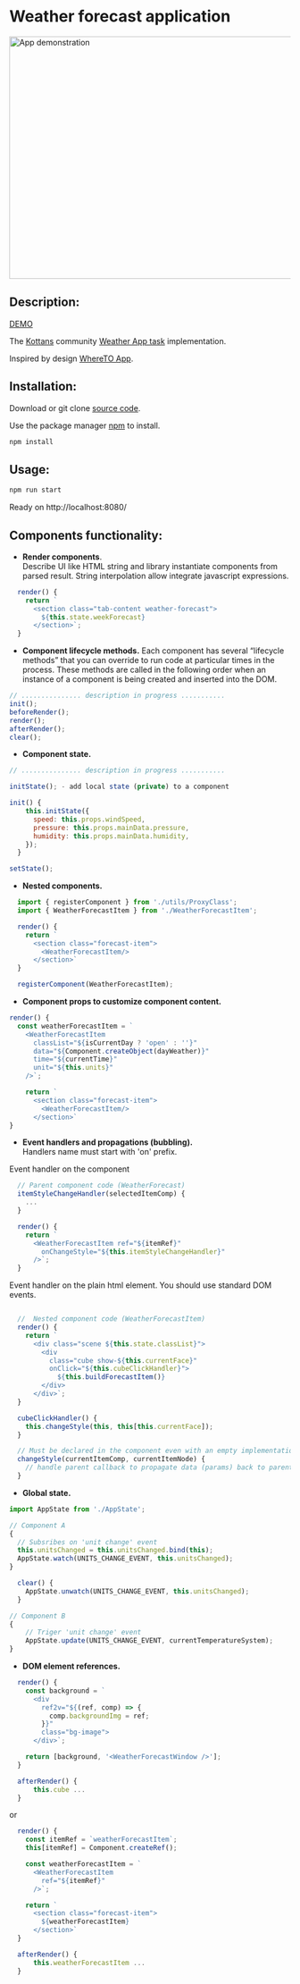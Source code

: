 # Weather forecast application

<img src="./demo.gif" style="display: block; margin: auto;" alt="App demonstration" width="579" height="434" />

## Description:

[DEMO](https://bugagashinka.github.io/Weather-App/)

The [Kottans](https://github.com/kottans) community [Weather App task](https://github.com/kottans/weather-app) implementation.

Inspired by design [WhereTO App](https://dribbble.com/shots/1081917-WhereTO-App).

## Installation:

Download or git clone [source code](https://github.com/bugagashinka/Weather-App).

Use the package manager [npm](https://www.npmjs.com/get-npm) to install.

```bash
npm install
```

## Usage:

```bash
npm run start
```

Ready on http://localhost:8080/

## Components functionality:

- **Render components**. <br/>
  Describe UI like HTML string and library instantiate components from parsed result.
  String interpolation allow integrate javascript expressions.

```js
  render() {
    return `
      <section class="tab-content weather-forecast">
        ${this.state.weekForecast}
      </section>`;
  }
```

- **Component lifecycle methods.**
  Each component has several “lifecycle methods” that you can override to run code at particular times in the process. These methods are called in the following order when an instance of a component is being created and inserted into the DOM.

```js
// ............... description in progress ...........
init();
beforeRender();
render();
afterRender();
clear();
```

- **Component state.**

```js
// ............... description in progress ...........

initState(); - add local state (private) to a component

init() {
    this.initState({
      speed: this.props.windSpeed,
      pressure: this.props.mainData.pressure,
      humidity: this.props.mainData.humidity,
    });
  }

setState();
```

- **Nested components.**

```js
  import { registerComponent } from './utils/ProxyClass';
  import { WeatherForecastItem } from './WeatherForecastItem';

  render() {
    return `
      <section class="forecast-item">
        <WeatherForecastItem/>
      </section>`
  }

  registerComponent(WeatherForecastItem);
```

- **Component props to customize component content.**

```js
render() {
  const weatherForecastItem = `
    <WeatherForecastItem
      classList="${isCurrentDay ? 'open' : ''}"
      data="${Component.createObject(dayWeather)}"
      time="${currentTime}"
      unit="${this.units}"
    />`;

    return `
      <section class="forecast-item">
        <WeatherForecastItem/>
      </section>`
}
```

- **Event handlers and propagations (bubbling).** <br/>
  Handlers name must start with 'on' prefix.

Event handler on the component

```js
  // Parent component code (WeatherForecast)
  itemStyleChangeHandler(selectedItemComp) {
    ...
  }

  render() {
    return `
      <WeatherForecastItem ref="${itemRef}"
        onChangeStyle="${this.itemStyleChangeHandler}"
      />`;
  }
```

Event handler on the plain html element. You should use standard DOM events.

```js

  //  Nested component code (WeatherForecastItem)
  render() {
    return `
      <div class="scene ${this.state.classList}">
        <div
          class="cube show-${this.currentFace}"
          onClick="${this.cubeClickHandler}">
            ${this.buildForecastItem()}
        </div>
      </div>`;
  }

  cubeClickHandler() {
    this.changeStyle(this, this[this.currentFace]);
  }

  // Must be declared in the component even with an empty implementation
  changeStyle(currentItemComp, currentItemNode) {
    // handle parent callback to propagate data (params) back to parent 'changeStyle' listener
  }
```

- **Global state.**

```js
import AppState from './AppState';

// Component A
{
  // Subsribes on 'unit change' event
  this.unitsChanged = this.unitsChanged.bind(this);
  AppState.watch(UNITS_CHANGE_EVENT, this.unitsChanged);
}

  clear() {
    AppState.unwatch(UNITS_CHANGE_EVENT, this.unitsChanged);
  }

// Component B
{
    // Triger 'unit change' event
    AppState.update(UNITS_CHANGE_EVENT, currentTemperatureSystem);
}
```

- **DOM element references.**

```js
  render() {
    const background = `
      <div
        ref2v="${(ref, comp) => {
          comp.backgroundImg = ref;
        }}"
        class="bg-image">
      </div>`;

    return [background, '<WeatherForecastWindow />'];
  }

  afterRender() {
      this.cube ...
  }
```

or

```js
  render() {
    const itemRef = `weatherForecastItem`;
    this[itemRef] = Component.createRef();

    const weatherForecastItem = `
      <WeatherForecastItem
        ref="${itemRef}"
      />`;

    return `
      <section class="forecast-item">
        ${weatherForecastItem}
      </section>`
  }

  afterRender() {
      this.weatherForecastItem ...
  }
```
